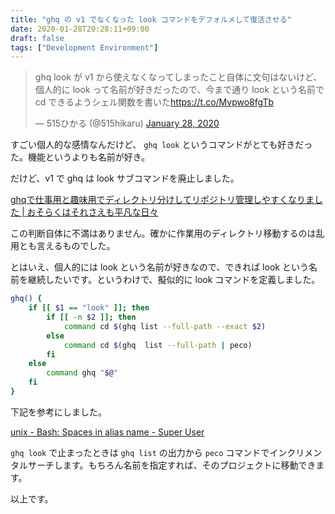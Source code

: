 ```yaml
---
title: "ghq の v1 でなくなった look コマンドをデフォルメして復活させる"
date: 2020-01-28T20:28:11+09:00
draft: false
tags: ["Development Environment"]
---
```


<blockquote class="twitter-tweet"><p lang="ja" dir="ltr">ghq look が v1 から使えなくなってしまったこと自体に文句はないけど、個人的に look って名前が好きだったので、今まで通り look という名前で cd できるようシェル関数を書いた<a href="https://t.co/Mvpwo8fgTb">https://t.co/Mvpwo8fgTb</a></p>&mdash; 515ひかる (@515hikaru) <a href="https://twitter.com/515hikaru/status/1222118122695430145?ref_src=twsrc%5Etfw">January 28, 2020</a></blockquote> <script async src="https://platform.twitter.com/widgets.js" charset="utf-8"></script>

すごい個人的な感情なんだけど、 `ghq look` というコマンドがとても好きだった。機能というよりも名前が好き。

だけど、v1 で ghq は look サブコマンドを廃止しました。

[ghqで仕事用と趣味用でディレクトリ分けしてリポジトリ管理しやすくなりました \| おそらくはそれさえも平凡な日々](https://songmu.jp/riji/entry/2019-12-28-ghq.html)

この判断自体に不満はありません。確かに作業用のディレクトリ移動するのは乱用とも言えるものでした。

とはいえ、個人的には look という名前が好きなので、できれば look という名前を継続したいです。というわけで、擬似的に look コマンドを定義しました。

```bash
ghq() {
    if [[ $1 == "look" ]]; then
        if [[ -n $2 ]]; then
            command cd $(ghq list --full-path --exact $2)
        else
            command cd $(ghq  list --full-path | peco)
        fi
    else
        command ghq "$@"
    fi
}
```

下記を参考にしました。

[unix \- Bash: Spaces in alias name \- Super User](https://superuser.com/questions/105375/bash-spaces-in-alias-name)

`ghq look` で止まったときは `ghq list` の出力から `peco` コマンドでインクリメンタルサーチします。もちろん名前を指定すれば、そのプロジェクトに移動できます。

以上です。
